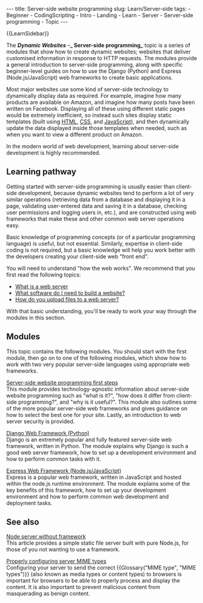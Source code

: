 --- title: Server-side website programming slug: Learn/Server-side tags: - Beginner - CodingScripting - Intro - Landing - Learn - Server - Server-side programming - Topic ---

{{LearnSidebar}}

The **_Dynamic Websites_** –**_ Server-side programming_** topic is a series of modules that show how to create dynamic websites; websites that deliver customised information in response to HTTP requests. The modules provide a general introduction to server-side programming, along with specific beginner-level guides on how to use the Django (Python) and Express (Node.js/JavaScript) web frameworks to create basic applications.

Most major websites use some kind of server-side technology to dynamically display data as required. For example, imagine how many products are available on Amazon, and imagine how many posts have been written on Facebook. Displaying all of these using different static pages would be extremely inefficient, so instead such sites display static templates (built using [HTML](/en-US/docs/Learn/HTML), [CSS](/en-US/docs/Learn/CSS), and [JavaScript](/en-US/docs/Learn/JavaScript)), and then dynamically update the data displayed inside those templates when needed, such as when you want to view a different product on Amazon.

In the modern world of web development, learning about server-side development is highly recommended.

## Learning pathway

Getting started with server-side programming is usually easier than client-side development, because dynamic websites tend to perform a lot of very similar operations (retrieving data from a database and displaying it in a page, validating user-entered data and saving it in a database, checking user permissions and logging users in, etc.), and are constructed using web frameworks that make these and other common web server operations easy.

Basic knowledge of programming concepts (or of a particular programming language) is useful, but not essential. Similarly, expertise in client-side coding is not required, but a basic knowledge will help you work better with the developers creating your client-side web "front end".

You will need to understand "how the web works". We recommend that you first read the following topics:

- [What is a web server](/en-US/docs/Learn/Common_questions/What_is_a_web_server)
- [What software do I need to build a website?](/en-US/docs/Learn/Common_questions/What_software_do_I_need)
- [How do you upload files to a web server?](/en-US/docs/Learn/Common_questions/Upload_files_to_a_web_server)

With that basic understanding, you'll be ready to work your way through the modules in this section.

## Modules

This topic contains the following modules. You should start with the first module, then go on to one of the following modules, which show how to work with two very popular server-side languages using appropriate web frameworks.

[Server-side website programming first steps](/en-US/docs/Learn/Server-side/First_steps)  
This module provides technology-agnostic information about server-side website programming such as "what is it?", "how does it differ from client-side programming?", and "why is it useful?". This module also outlines some of the more popular server-side web frameworks and gives guidance on how to select the best one for your site. Lastly, an introduction to web server security is provided.

[Django Web Framework (Python)](/en-US/docs/Learn/Server-side/Django)  
Django is an extremely popular and fully featured server-side web framework, written in Python. The module explains why Django is such a good web server framework, how to set up a development environment and how to perform common tasks with it.

[Express Web Framework (Node.js/JavaScript)](/en-US/docs/Learn/Server-side/Express_Nodejs)  
Express is a popular web framework, written in JavaScript and hosted within the node.js runtime environment. The module explains some of the key benefits of this framework, how to set up your development environment and how to perform common web development and deployment tasks.

## See also

[Node server without framework](/en-US/docs/Learn/Server-side/Node_server_without_framework)  
This article provides a simple static file server built with pure Node.js, for those of you not wanting to use a framework.

[Properly configuring server MIME types](/en-US/docs/Learn/Server-side/Configuring_server_MIME_types)  
Configuring your server to send the correct {{Glossary("MIME type", "MIME types")}} (also known as media types or content types) to browsers is important for browsers to be able to properly process and display the content. It is also important to prevent malicious content from masquerading as benign content.
